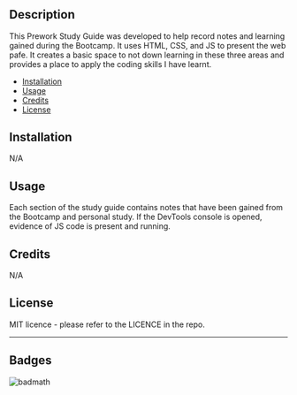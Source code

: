 # <Prework Study Guide>

## Description

This Prework Study Guide was developed to help record notes and learning gained during the Bootcamp. It uses HTML, CSS, and JS to present the web pafe. It creates a basic space to not down learning in these three areas and provides a place to apply the coding skills I have learnt.


- [Installation](#installation)
- [Usage](#usage)
- [Credits](#credits)
- [License](#license)

## Installation
N/A

## Usage

Each section of the study guide contains notes that have been gained from the Bootcamp and personal study. If the DevTools console is opened, evidence of JS code is present and running. 


## Credits

N/A

## License

MIT licence - please refer to the LICENCE in the repo.

---

## Badges

![badmath](https://img.shields.io/github/languages/top/nielsenjared/badmath)
